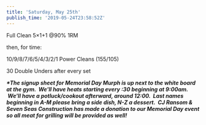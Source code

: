 ```yaml
---
title: 'Saturday, May 25th'
publish_time: '2019-05-24T23:58:52Z'
---
```


Full Clean 5×1+1 \@90% 1RM

then, for time:

10/9/8/7/6/5/4/3/2/1 Power Cleans (155/105)

30 Double Unders after every set

***\*The signup sheet for Memorial Day Murph is up next to the white
board at the gym.  We'll have heats starting every :30 beginning at
9:00am.  We'll have a potluck/cookout afterward, around 12:00.  Last
names beginning in A-M please bring a side dish, N-Z a dessert.  CJ
Ransom & Seven Seas Construction has made a donation to our Memorial Day
event so all meat for grilling will be provided as well!***
